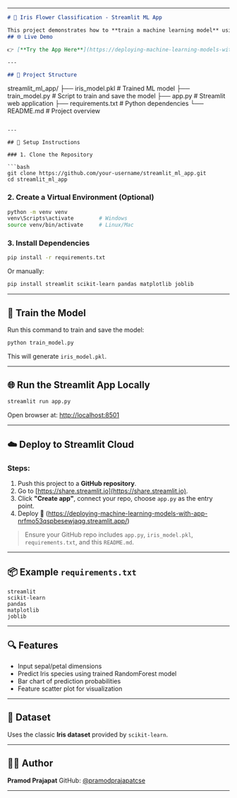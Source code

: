 

---

```markdown
# 🌼 Iris Flower Classification - Streamlit ML App

This project demonstrates how to **train a machine learning model** using the Iris dataset and **deploy it via a Streamlit web application**.
## 🌐 Live Demo

👉 [**Try the App Here**](https://deploying-machine-learning-models-with-app-nrfmo53qspbesewjaqg.streamlit.app/)

---

## 📁 Project Structure

```

streamlit\_ml\_app/
├── iris\_model.pkl         # Trained ML model
├── train\_model.py         # Script to train and save the model
├── app.py                 # Streamlit web application
├── requirements.txt       # Python dependencies
└── README.md              # Project overview

````

---

## 🚀 Setup Instructions

### 1. Clone the Repository

```bash
git clone https://github.com/your-username/streamlit_ml_app.git
cd streamlit_ml_app
````

### 2. Create a Virtual Environment (Optional)

```bash
python -m venv venv
venv\Scripts\activate        # Windows
source venv/bin/activate     # Linux/Mac
```

### 3. Install Dependencies

```bash
pip install -r requirements.txt
```

Or manually:

```bash
pip install streamlit scikit-learn pandas matplotlib joblib
```

---

## 🧠 Train the Model

Run this command to train and save the model:

```bash
python train_model.py
```

This will generate `iris_model.pkl`.

---

## 🌐 Run the Streamlit App Locally

```bash
streamlit run app.py
```

Open browser at: [http://localhost:8501](http://localhost:8501)

---

## ☁️ Deploy to Streamlit Cloud

### Steps:

1. Push this project to a **GitHub repository**.
2. Go to [https://share.streamlit.io](https://share.streamlit.io).
3. Click **"Create app"**, connect your repo, choose `app.py` as the entry point.
4. Deploy 🎉 (https://deploying-machine-learning-models-with-app-nrfmo53qspbesewjaqg.streamlit.app/)

> Ensure your GitHub repo includes `app.py`, `iris_model.pkl`, `requirements.txt`, and this `README.md`.

---

## 📦 Example `requirements.txt`

```
streamlit
scikit-learn
pandas
matplotlib
joblib
```

---

## 🔍 Features

* Input sepal/petal dimensions
* Predict Iris species using trained RandomForest model
* Bar chart of prediction probabilities
* Feature scatter plot for visualization

---

## 🧪 Dataset

Uses the classic **Iris dataset** provided by `scikit-learn`.

---

## 👨‍💻 Author

**Pramod Prajapat**
GitHub: [@pramodprajapatcse](https://github.com/pramodprajapatcse)

---


